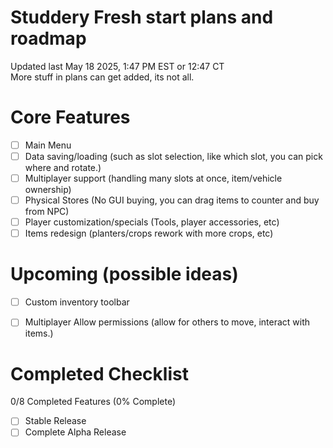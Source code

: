 # Studdery Fresh start plans and roadmap
Updated last May 18 2025, 1:47 PM EST or 12:47 CT\
More stuff in plans can get added, its not all.

# Core Features
- [ ] Main Menu
- [ ] Data saving/loading (such as slot selection, like which slot, you can pick where and rotate.)
- [ ] Multiplayer support (handling many slots at once, item/vehicle ownership)
- [ ] Physical Stores (No GUI buying, you can drag items to counter and buy from NPC)
- [ ] Player customization/specials (Tools, player accessories, etc)
- [ ] Items redesign (planters/crops rework with more crops, etc)

# Upcoming (possible ideas)
- [ ] Custom inventory toolbar
- [ ] Multiplayer Allow permissions (allow for others to move, interact with items.)


# Completed Checklist
0/8 Completed Features (0% Complete)
- [ ] Stable Release
- [ ] Complete Alpha Release
